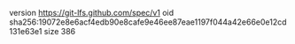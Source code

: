 version https://git-lfs.github.com/spec/v1
oid sha256:19072e8e6acf4edb90e8cafe9e46ee87eae1197f044a42e66e0e12cd131e63e1
size 386
